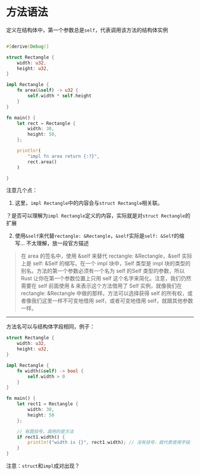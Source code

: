 # 方法语法

定义在结构体中，第一个参数总是`self`，代表调用该方法的结构体实例

```rs

#[derive(Debug)]

struct Rectangle {
    width: u32,
    height: u32,
}

impl Rectangle {
    fn area(&self) -> u32 {
        self.width * self.height
    }
}

fn main() {
    let rect = Rectangle {
        width: 30,
        height: 50,
    };

    println!(
        "impl fn area return {:?}",
        rect.area()
    )

}
```
注意几个点：

1. 这里，`impl Rectangle`中的内容会与`struct Rectangle`相关联。

？是否可以理解为`impl Rectangle`定义的内容，实际就是对`struct Rectangle`的扩展

2. 使用`&self`来代替`rectangle: &Rectangle`，`&self`实际是`self: &Self`的缩写... 不太理解，放一段官方描述

>在 area 的签名中，使用 &self 来替代 rectangle: &Rectangle，&self 实际上是 self: &Self 的缩写。在一个 impl 块中，Self 类型是 impl 块的类型的别名。方法的第一个参数必须有一个名为 self 的Self 类型的参数，所以 Rust 让你在第一个参数位置上只用 self 这个名字来简化。注意，我们仍然需要在 self 前面使用 & 来表示这个方法借用了 Self 实例，就像我们在 rectangle: &Rectangle 中做的那样。方法可以选择获得 self 的所有权，或者像我们这里一样不可变地借用 self，或者可变地借用 self，就跟其他参数一样。


---

方法名可以与结构体字段相同，例子：

```rs
struct Rectangle {
    width: u32,
    height: u32,
}

impl Rectangle {
    fn width(&self) -> bool {
        self.width > 0
    }
}

fn main() {
    let rect1 = Rectangle {
        width: 30,
        height: 50
    };

    // 有圆括号，调用的是方法
    if rect1.width() {
        println!("width is {}", rect1.width); // 没有括号，就代表使用字段
    }
}
```

注意：`struct`和`impl`成对出现？